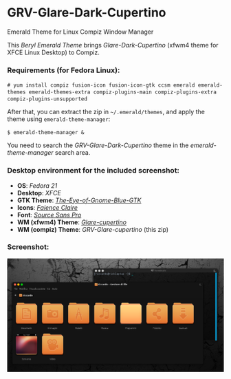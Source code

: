 # GRV-Glare-Dark-Cupertino
Emerald Theme for Linux Compiz Window Manager

This _Beryl Emerald Theme_ brings _Glare-Dark-Cupertino_ (xfwm4 theme for XFCE Linux Desktop) to Compiz.

### Requirements (for Fedora Linux):

```
# yum install compiz fusion-icon fusion-icon-gtk ccsm emerald emerald-themes emerald-themes-extra compiz-plugins-main compiz-plugins-extra compiz-plugins-unsupported
```

After that, you can extract the zip in `~/.emerald/themes`, and apply the theme using `emerald-theme-manager`:

```
$ emerald-theme-manager &
```

You need to search the _GRV-Glare-Dark-Cupertino_ theme in the _emerald-theme-manager_ search area.

### Desktop environment for the included screenshot:

* **OS**: _Fedora 21_
* **Desktop**: _XFCE_
* **GTK Theme**: [_The-Eye-of-Gnome-Blue-GTK_](http://craazyt.deviantart.com/art/The-Eye-of-Gnome-Blue-GTK-291879346)
* **Icons**: [_Faience Claire_](http://tiheum.deviantart.com/art/Faience-icon-theme-255099649)
* **Font**: [_Source Sans Pro_](https://github.com/adobe-fonts/source-sans-pro)
* **WM (xfwm4) Theme**: [_Glare-cupertino_](https://github.com/sixsixfive/Glare)
* **WM (compiz) Theme**: _GRV-Glare-cupertino_ (this zip)

### Screenshot:

![GRV-Glare-cupertino Beryl Emerald Theme](/theme.screenshot.png)
